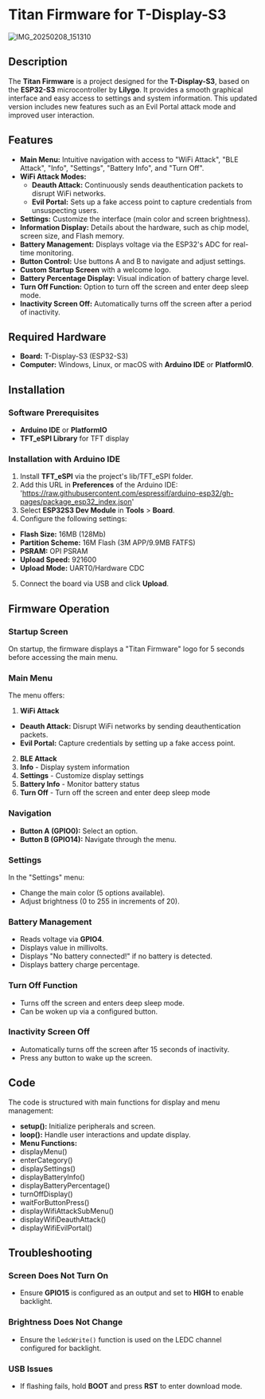 # Titan Firmware for T-Display-S3

![IMG_20250208_151310](https://github.com/user-attachments/assets/ce8cb149-f686-414a-9745-d9cae61c9791)

## Description
The **Titan Firmware** is a project designed for the **T-Display-S3**, based on the **ESP32-S3** microcontroller by **Lilygo**. It provides a smooth graphical interface and easy access to settings and system information. This updated version includes new features such as an Evil Portal attack mode and improved user interaction.

## Features
- **Main Menu:** Intuitive navigation with access to "WiFi Attack", "BLE Attack", "Info", "Settings", "Battery Info", and "Turn Off".
- **WiFi Attack Modes:**
  - **Deauth Attack:** Continuously sends deauthentication packets to disrupt WiFi networks.
  - **Evil Portal:** Sets up a fake access point to capture credentials from unsuspecting users.
- **Settings:** Customize the interface (main color and screen brightness).
- **Information Display:** Details about the hardware, such as chip model, screen size, and Flash memory.
- **Battery Management:** Displays voltage via the ESP32's ADC for real-time monitoring.
- **Button Control:** Use buttons A and B to navigate and adjust settings.
- **Custom Startup Screen** with a welcome logo.
- **Battery Percentage Display:** Visual indication of battery charge level.
- **Turn Off Function:** Option to turn off the screen and enter deep sleep mode.
- **Inactivity Screen Off:** Automatically turns off the screen after a period of inactivity.

## Required Hardware
- **Board:** T-Display-S3 (ESP32-S3)
- **Computer:** Windows, Linux, or macOS with **Arduino IDE** or **PlatformIO**.

## Installation

### Software Prerequisites
- **Arduino IDE** or **PlatformIO**
- **TFT_eSPI Library** for TFT display

### Installation with Arduino IDE
1. Install **TFT_eSPI** via the project's lib/TFT_eSPI folder.
2. Add this URL in **Preferences** of the Arduino IDE:
'https://raw.githubusercontent.com/espressif/arduino-esp32/gh-pages/package_esp32_index.json'
3. Select **ESP32S3 Dev Module** in **Tools** > **Board**.
4. Configure the following settings:
- **Flash Size:** 16MB (128Mb)
- **Partition Scheme:** 16M Flash (3M APP/9.9MB FATFS)
- **PSRAM:** OPI PSRAM
- **Upload Speed:** 921600
- **Upload Mode:** UART0/Hardware CDC
5. Connect the board via USB and click **Upload**.

## Firmware Operation

### Startup Screen
On startup, the firmware displays a "Titan Firmware" logo for 5 seconds before accessing the main menu.

### Main Menu
The menu offers:
1. **WiFi Attack**
- **Deauth Attack:** Disrupt WiFi networks by sending deauthentication packets.
- **Evil Portal:** Capture credentials by setting up a fake access point.
2. **BLE Attack**
3. **Info** - Display system information
4. **Settings** - Customize display settings
5. **Battery Info** - Monitor battery status
6. **Turn Off** - Turn off the screen and enter deep sleep mode

### Navigation
- **Button A (GPIO0):** Select an option.
- **Button B (GPIO14):** Navigate through the menu.

### Settings
In the "Settings" menu:
- Change the main color (5 options available).
- Adjust brightness (0 to 255 in increments of 20).

### Battery Management
- Reads voltage via **GPIO4**.
- Displays value in millivolts.
- Displays "No battery connected!" if no battery is detected.
- Displays battery charge percentage.

### Turn Off Function
- Turns off the screen and enters deep sleep mode.
- Can be woken up via a configured button.

### Inactivity Screen Off
- Automatically turns off the screen after 15 seconds of inactivity.
- Press any button to wake up the screen.

## Code
The code is structured with main functions for display and menu management:

- **setup():** Initialize peripherals and screen.
- **loop():** Handle user interactions and update display.
- **Menu Functions:**
- displayMenu()
- enterCategory()
- displaySettings()
- displayBatteryInfo()
- displayBatteryPercentage()
- turnOffDisplay()
- waitForButtonPress()
- displayWifiAttackSubMenu()
- displayWifiDeauthAttack()
- displayWifiEvilPortal()

## Troubleshooting

### Screen Does Not Turn On
- Ensure **GPIO15** is configured as an output and set to **HIGH** to enable backlight.

### Brightness Does Not Change
- Ensure the `ledcWrite()` function is used on the LEDC channel configured for backlight.

### USB Issues
- If flashing fails, hold **BOOT** and press **RST** to enter download mode.
